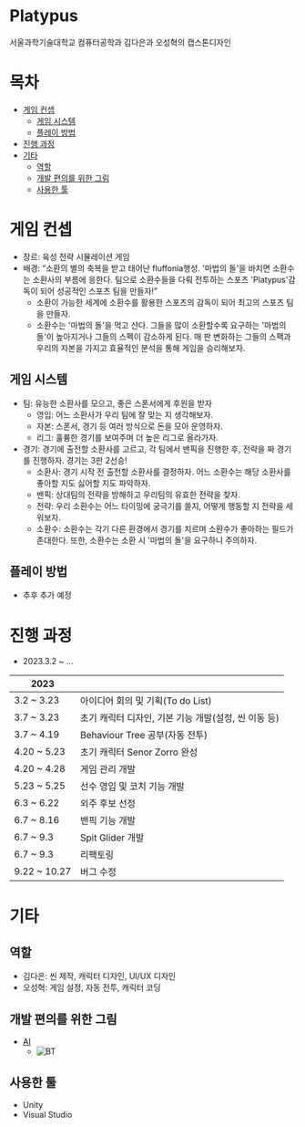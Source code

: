 # Platypus
 서울과학기술대학교 컴퓨터공학과 김다은과 오성혁의 캡스톤디자인
 
# 목차
- [게임 컨셉](https://github.com/seong0929/Platypus/edit/hotfix-seong0929/README.md#%EA%B2%8C%EC%9E%84-%EC%BB%A8%EC%85%89)
  - [게임 시스템](https://github.com/seong0929/Platypus/edit/hotfix-seong0929/README.md#%EA%B2%8C%EC%9E%84-%EC%8B%9C%EC%8A%A4%ED%85%9C)
  - [플레이 방법](https://github.com/seong0929/Platypus/edit/hotfix-seong0929/README.md#%ED%94%8C%EB%A0%88%EC%9D%B4-%EB%B0%A9%EB%B2%95)
- [진행 과정](https://github.com/seong0929/Platypus/edit/hotfix-seong0929/README.md#%EC%A7%84%ED%96%89-%EA%B3%BC%EC%A0%95)
- [기타](https://github.com/seong0929/Platypus/edit/hotfix-seong0929/README.md#%EA%B8%B0%ED%83%80)
  - [역할](https://github.com/seong0929/Platypus/edit/hotfix-seong0929/README.md#%EC%97%AD%ED%95%A0)
  - [개발 편의를 위한 그림](https://github.com/seong0929/Platypus/edit/hotfix-seong0929/README.md#%EA%B0%9C%EB%B0%9C-%ED%8E%B8%EC%9D%98%EB%A5%BC-%EC%9C%84%ED%95%9C-%EA%B7%B8%EB%A6%BC)
  - [사용한 툴](https://github.com/seong0929/Platypus/edit/hotfix-seong0929/README.md#%EC%82%AC%EC%9A%A9%ED%95%9C-%ED%88%B4)

# 게임 컨셉
- 장르: 육성 전략 시뮬레이션 게임
- 배경: “소환의 별의 축복을 받고 태어난 fluffonia행성. '마법의 돌'을 바치면 소환수는 소환사의 부름에 응한다. 팀으로 소환수들을 다뤄 전투하는 스포츠 'Platypus'감독이 되어 성공적인 스포츠 팀을 만들자!”
  - 소환이 가능한 세계에 소환수를 활용한 스포츠의 감독이 되어 최고의 스포츠 팀을 만들자.
  - 소환수는 '마법의 돌'을 먹고 산다. 그들을 많이 소환할수록 요구하는 '마법의 돌'이 높아지거나 그들의 스펙이 감소하게 된다. 매 판 변화하는 그들의 스팩과 우리의 자본을 가지고 효율적인 분석을 통해 게임을 승리해보자.

## 게임 시스템
- 팀: 유능한 소환사를 모으고, 좋은 스폰서에게 후원을 받자
  - 영입: 어느 소환사가 우리 팀에 잘 맞는 지 생각해보자.
  - 자본: 스폰서, 경기 등 여러 방식으로 돈을 모아 운영하자.
  - 리그: 훌륭한 경기를 보여주며 더 높은 리그로 올라가자.
- 경기: 경기에 출전할 소환사를 고르고, 각 팀에서 밴픽을 진행한 후, 전략을 짜 경기를 진행하자. 경기는 3판 2선승!
  - 소환사: 경기 시작 전 출전할 소환사를 결정하자. 어느 소환수는 해당 소환사를 좋아할 지도 싫어할 지도 파악하자.
  - 밴픽: 상대팀의 전략을 방해하고 우리팀의 유효한 전략을 찾자.
  - 전략: 우리 소환수는 어느 타이밍에 궁극기를 쓸지, 어떻게 행동할 지 전략을 세워보자.
  - 소환수: 소환수는 각기 다른 환경에서 경기를 치르며 소환수가 좋아하는 필드가 존대한다. 또한, 소환수는 소환 시 '마법의 돌'을 요구하니 주의하자.

## 플레이 방법
- 추후 추가 예정

# 진행 과정
- 2023.3.2 ~ ...

|2023||
|--|--|
|3.2 ~ 3.23|아이디어 회의 및 기획(To do List)|
|3.7 ~ 3.23|초기 캐릭터 디자인, 기본 기능 개발(설정, 씬 이동 등)|
|3.7 ~ 4.19|Behaviour Tree 공부(자동 전투)|
|4.20 ~ 5.23|초기 캐릭터 Senor Zorro 완성|
|4.20 ~ 4.28|게임 관리 개발|
|5.23 ~ 5.25|선수 영입 및 코치 기능 개발|
|6.3 ~ 6.22|외주 후보 선정|
|6.7 ~ 8.16|밴픽 기능 개발|
|6.7 ~ 9.3|Spit Glider 개발|
|6.7 ~ 9.3|리팩토링|
|9.22 ~ 10.27|버그 수정|

# 기타
## 역할
- 김다은: 씬 제작, 캐릭터 디자인, UI/UX 디자인
- 오성혁: 게임 설정, 자동 전투, 캐릭터 코딩

## 개발 편의를 위한 그림
- [AI](https://miro.com/app/board/uXjVMYcfjd0=/)
  - ![BT](https://github.com/seong0929/Platypus/assets/50050003/5b245236-5b35-4552-9a37-4dea3c73a9a8)

## 사용한 툴
- Unity
- Visual Studio
